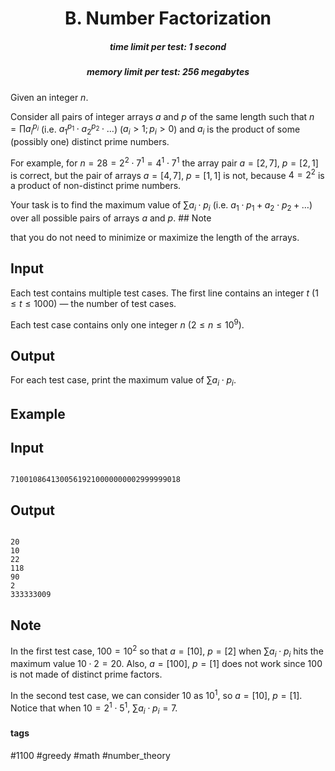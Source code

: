 <h1 style='text-align: center;'> B. Number Factorization</h1>

<h5 style='text-align: center;'>time limit per test: 1 second</h5>
<h5 style='text-align: center;'>memory limit per test: 256 megabytes</h5>

Given an integer $n$.

Consider all pairs of integer arrays $a$ and $p$ of the same length such that $n = \prod a_i^{p_i}$ (i.e. $a_1^{p_1}\cdot a_2^{p_2}\cdot\ldots$) ($a_i>1;p_i>0$) and $a_i$ is the product of some (possibly one) distinct prime numbers.

For example, for $n = 28 = 2^2\cdot 7^1 = 4^1 \cdot 7^1$ the array pair $a = [2, 7]$, $p = [2, 1]$ is correct, but the pair of arrays $a = [4, 7]$, $p = [1, 1]$ is not, because $4=2^2$ is a product of non-distinct prime numbers.

Your task is to find the maximum value of $\sum a_i \cdot p_i$ (i.e. $a_1\cdot p_1 + a_2\cdot p_2 + \ldots$) over all possible pairs of arrays $a$ and $p$. ## Note

 that you do not need to minimize or maximize the length of the arrays.

## Input

Each test contains multiple test cases. The first line contains an integer $t$ ($1 \le t \le 1000$) — the number of test cases. 

Each test case contains only one integer $n$ ($2 \le n \le 10^9$).

## Output

For each test case, print the maximum value of $\sum a_i \cdot p_i$.

## Example

## Input


```

71001086413005619210000000002999999018
```
## Output


```

20
10
22
118
90
2
333333009

```
## Note

In the first test case, $100 = 10^2$ so that $a = [10]$, $p = [2]$ when $\sum a_i \cdot p_i$ hits the maximum value $10\cdot 2 = 20$. Also, $a = [100]$, $p = [1]$ does not work since $100$ is not made of distinct prime factors.

In the second test case, we can consider $10$ as $10^1$, so $a = [10]$, $p = [1]$. Notice that when $10 = 2^1\cdot 5^1$, $\sum a_i \cdot p_i = 7$.



#### tags 

#1100 #greedy #math #number_theory 